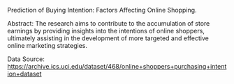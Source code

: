 Prediction of Buying Intention: Factors Affecting Online Shopping.

Abstract: The research aims to contribute to the accumulation of store earnings by providing
insights into the intentions of online shoppers, ultimately assisting in the
development of more targeted and effective online marketing strategies.

Data Source:  https://archive.ics.uci.edu/dataset/468/online+shoppers+purchasing+intention+dataset







